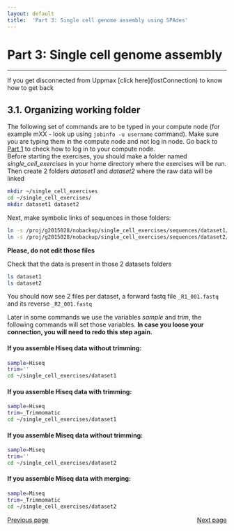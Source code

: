 ```yaml
---
layout: default
title:  'Part 3: Single cell genome assembly using SPAdes'
---
```


# Part 3: Single cell genome assembly
---

<p class="bg-warning">If you get disconnected from Uppmax [click here](lostConnection) to know how to get back </p>

## 3.1. Organizing working folder

The following set of commands are to be typed in your compute node (for example mXX - look up using ```jobinfo -u username``` command). 
Make sure you are typing them in the compute node and not log in node. Go back to [Part 1](connectToUppmax) to check how to log in to your compute node.  
Before starting the exercises, you should make a folder named *single_cell_exercises* in your home directory where the exercises will be run.
Then create 2 folders *dataset1* and *dataset2* where the raw data will be linked

```sh
mkdir ~/single_cell_exercises
cd ~/single_cell_exercises/
mkdir dataset1 dataset2
```

Next, make symbolic links of sequences in those folders:

```sh
ln -s /proj/g2015028/nobackup/single_cell_exercises/sequences/dataset1/* dataset1/
ln -s /proj/g2015028/nobackup/single_cell_exercises/sequences/dataset2/* dataset2/
```
**Please, do not edit those files**

Check that the data is present in those 2 datasets folders

```sh
ls dataset1
ls dataset2
```

You should now see 2 files per dataset, a forward fastq file ```_R1_001.fastq``` and its reverse ```_R2_001.fastq```  

Later in some commands we use the variables *sample* and *trim*, the following commands will set those variables. 
**In case you loose your connection, you will need to redo this step again.**  

#### If you assemble **Hiseq** data without trimming:
```sh
sample=Hiseq
trim=''
cd ~/single_cell_exercises/dataset1
```

#### If you assemble **Hiseq** data with trimming:
```sh
sample=Hiseq
trim=_Trimmomatic
cd ~/single_cell_exercises/dataset1
```

#### If you assemble **Miseq** data without trimming:
```sh
sample=Miseq
trim=''
cd ~/single_cell_exercises/dataset2
```

#### If you assemble **Miseq** data with merging:
```sh
sample=Miseq
trim=_Trimmomatic
cd ~/single_cell_exercises/dataset2
```

<div>
 <span style="float:left"><a class="btn btn-primary" href="scg_part3"> Previous page</a></span>
 <span style="float:right"><a class="btn btn-primary" href="scg_part3_2"> Next page</a></span>
</div>

